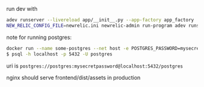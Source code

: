 run dev with 

```bash
adev runserver --livereload app/__init__.py --app-factory app_factory
NEW_RELIC_CONFIG_FILE=newrelic.ini newrelic-admin run-program adev runserver --livereload app/__init__.py --app-factory app_factory
```

note for running postgres:

```bash
docker run --name some-postgres --net host -e POSTGRES_PASSWORD=mysecretpassword -d -p 5432:5432 postgres
$ psql -h localhost -p 5432 -U postgres
```

uri is `postgres://postgres:mysecretpassword@localhost:5432/postgres`

nginx should serve frontend/dist/assets in production
